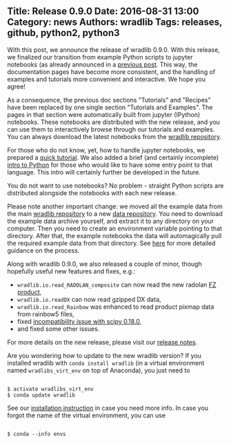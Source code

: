 Title: Release 0.9.0
Date: 2016-08-31 13:00
Category: news
Authors: wradlib
Tags: releases, github, python2, python3
---

With this post, we announce the release of wradlib 0.9.0. With this release, 
we finalized our transition from example Python scripts to jupyter notebooks (as already announced in a 
[previous post](introducing-wradlib-jupyter-notebooks.md). This way, 
the documentation pages have become more consistent, and the handling of examples and tutorials 
more convenient and interactive. We hope you agree!

As a consequence, the previous doc sections "Tutorials" and "Recipes" have been replaced by one single 
section "Tutorials and Examples". The pages in that section were automatically built from jupyter 
(IPython) notebooks. These notebooks are distributed with the new release, and you can use them to
interactively browse through our tutorials and examples. You can always download the latest notebooks 
from the [wradlib repository](https://github.com/wradlib/wradlib/tree/master/notebooks).

For those who do not know, yet, how to handle jupyter notebooks, we prepared a 
[quick tutorial](http://wradlib.org/wradlib-docs/latest/jupyter.html). We also added a 
brief (and certainly incomplete) [intro to Python](http://wradlib.org/wradlib-docs/latest/notebooks/learnpython.html) 
for those who would like to have some entry point to that language. This intro will certainly further be developed 
in the future.

You do not want to use notebooks? No problem - straight Python scripts are distributed alongside the notebooks with each new release.

Please note another important change: we moved all the example data from the main
[wradlib repository](https://github.com/wradlib/wradlib/) to a new [data repository](https://github.com/wradlib/wradlib-data).
You need to download the example data archive yourself, and extract it to any directory on your computer. Then you need to create
an environment variable pointing to that directory. After that, the example notebooks the data will automagically pull the required
example data from that directory. See [here](http://wradlib.org/wradlib-docs/latest/jupyter.html#how-can-i-get-the-example-data) for more detailed guidance on the process.   

Along with wradlib 0.9.0, we also released a couple of minor, though hopefully useful new features and fixes, e.g.:

- `wradlib.io.read_RADOLAN_composite` can now read the new radolan [FZ product](https://github.com/wradlib/wradlib/pull/73),
- `wradlib.io.readDX` can now read gzipped DX data,
- `wradlib.io.read_Rainbow` was enhanced to read product pixmap data from rainbow5 files,
- fixed [incompatibility issue with scipy 0.18.0](https://github.com/wradlib/wradlib/issues/86),
- and fixed some other issues.

For more details on the new release, please visit our [release notes](http://wradlib.org/wradlib-docs/0.9.0/).

Are you wondering how to update to the new wradlib version? If you installed wradlib with `conda install wradlib` 
(in a virtual environment named `wradlibs_virt_env` on top of Anaconda), you just need to

```shell

$ activate wradlibs_virt_env
$ conda update wradlib

```

See our [installation instruction](http://wradlib.org/wradlib-docs/0.9.0/gettingstarted.html) in case you need more info. 
In case you forgot the name of the virtual environment, you can use

```shell

$ conda --info envs

```


 